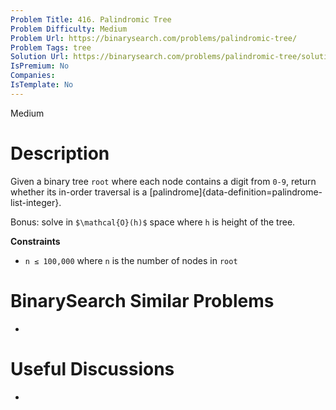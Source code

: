 ```yaml
---
Problem Title: 416. Palindromic Tree
Problem Difficulty: Medium
Problem Url: https://binarysearch.com/problems/palindromic-tree/
Problem Tags: tree
Solution Url: https://binarysearch.com/problems/palindromic-tree/solutions/
IsPremium: No
Companies: 
IsTemplate: No
---
```


<span style="color: ;">Medium</span>

# Description

Given a binary tree `root` where each node contains a digit from `0-9`, return whether its in-order traversal is a [palindrome]{data-definition=palindrome-list-integer}.

Bonus: solve in `$\mathcal{O}(h)$` space where `h` is height of the tree.

**Constraints**
- `n ≤ 100,000` where `n` is the number of nodes in `root`

# BinarySearch Similar Problems

- []()

# Useful Discussions

- []()
